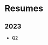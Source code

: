 # Resumes

## 2023

- [Q2](https://assets.teogor.dev/documents/resume/resume_teodor_grigor_2023Q2.pdf)